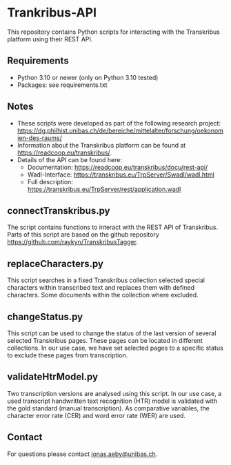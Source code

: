 # Trankribus-API
This repository contains Python scripts for interacting with the Transkribus platform using their REST API.

## Requirements
- Python 3.10 or newer (only on Python 3.10 tested)
- Packages: see requirements.txt

## Notes
- These scripts were developed as part of the following research project: https://dg.philhist.unibas.ch/de/bereiche/mittelalter/forschung/oekonomien-des-raums/
- Information about the Transkribus platform can be found at https://readcoop.eu/transkribus/.
- Details of the API can be found here:
    - Documentation: https://readcoop.eu/transkribus/docu/rest-api/
    - Wadl-Interface: https://transkribus.eu/TrpServer/Swadl/wadl.html
    - Full description: https://transkribus.eu/TrpServer/rest/application.wadl

## connectTranskribus.py
The script contains functions to interact with the REST API of Transkribus. Parts of this script are based on the github repository https://github.com/raykyn/TranskribusTagger.

## replaceCharacters.py
This script searches in a fixed Transkribus collection selected special characters within transcribed text and replaces them with defined characters. Some documents within the collection where excluded.

## changeStatus.py
This script can be used to change the status of the last version of several selected Transkribus pages. These pages can be located in different collections. In our use case, we have set selected pages to a specific status to exclude these pages from transcription.

## validateHtrModel.py
Two transcription versions are analysed using this script. In our use case, a used transcript handwritten text recognition (HTR) model is validated with the gold standard (manual transcription). As comparative variables, the character error rate (CER) and word error rate (WER) are used.

## Contact
For questions please contact jonas.aeby@unibas.ch.